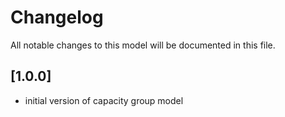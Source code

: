 # Changelog
All notable changes to this model will be documented in this file.

## [1.0.0]
- initial version of capacity group model
